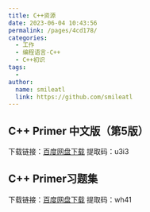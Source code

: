 ```yaml
---
title: C++资源
date: 2023-06-04 10:43:56
permalink: /pages/4cd178/
categories: 
  - 工作
  - 编程语言-C++
  - C++初识
tags: 
  - 
author: 
  name: smileatl
  link: https://github.com/smileatl
---
```



## C++ Primer 中文版（第5版）
<!-- 在线阅读：<a href="/pdf/C++_primer_5th.pdf" target="_blank" rel="noopener">C++ Primer 中文版（第5版）</a> -->

下载链接：[百度网盘下载](https://pan.baidu.com/s/1ViXK2yqDqQ-QP0EUhytw5Q?pwd=u3i3 )
提取码：u3i3


## C++ Primer习题集
<!-- 在线阅读：<a href="/pdf/heima-C-basic-2018.pdf" target="_blank" rel="noopener">黑马C基础讲义2018修订版</a> -->

下载链接：[百度网盘下载](https://pan.baidu.com/s/1Y-yG0xLzvkvl3q-9fowZ_g?pwd=wh41)
提取码：wh41